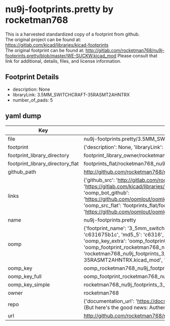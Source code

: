 # nu9j-footprints.pretty by rocketman768  
This is a harvested standardized copy of a footprint from github.  
The original project can be found at:  
https://gitlab.com/kicad/libraries/kicad-footprints  
The original footprint can be found at:
http://gitlab.com/rocketman768/nu9j-footprints.pretty/blob/master/WE-SUCKW.kicad_mod
Please consult that link for additional, details, files, and license information.  
## Footprint Details
* description: None  
* libraryLink: 3.5MM_SWITCHCRAFT-35RASMT2AHNTRX  
* number_of_pads: 5  
## yaml dump  
| Key | Value |  
| --- | --- |  
| file | nu9j-footprints.pretty/3.5MM_SWITCHCRAFT-35RASMT2AHNTRX.kicad_mod |  
| footprint | {'description': None, 'libraryLink': '3.5MM_SWITCHCRAFT-35RASMT2AHNTRX', 'number_of_pads': 5} |  
| footprint_library_directory | footprint_library_owner/rocketman768_nu9j-footprints.pretty |  
| footprint_library_directory_flat | footprints_flat/rocketman768_nu9j_footprints_3_5mm_switchcraft_35rasmt2ahntrx/working |  
| github_path | http://github.com/rocketman768/nu9j-footprints.pretty/blob/master/3.5MM_SWITCHCRAFT-35RASMT2AHNTRX.kicad_mod |  
| links | {'github_src': 'http://gitlab.com/rocketman768/nu9j-footprints.pretty/blob/master/WE-SUCKW.kicad_mod', 'github_src_repo': 'https://gitlab.com/kicad/libraries/kicad-footprints', 'oomp_bot': 'footprints/rocketman768_nu9j_footprints_3_5mm_switchcraft_35rasmt2ahntrx/working', 'oomp_bot_github': 'https://github.com/oomlout/oomlout_oomp_footprint_bot/tree/main/footprints/rocketman768_nu9j_footprints_3_5mm_switchcraft_35rasmt2ahntrx/working', 'oomp_src_flat': 'footprints_flat/footprints_flat/rocketman768_nu9j_footprints_3_5mm_switchcraft_35rasmt2ahntrx/working', 'oomp_src_flat_github': 'https://github.com/oomlout/oomlout_oomp_footprint_src/tree/main/footprints_flat/rocketman768_nu9j_footprints_3_5mm_switchcraft_35rasmt2ahntrx/working'} |  
| name | nu9j-footprints.pretty |  
| oomp | {'footprint_name': '3_5mm_switchcraft_35rasmt2ahntrx', 'library_name': 'nu9j_footprints', 'md5': 'c631675b1c8f95db530463684f049f5b', 'md5_10': 'c631675b1c', 'md5_5': 'c6316', 'md5_6': 'c63167', 'oomp_key': 'oomp_rocketman768_nu9j_footprints_3_5mm_switchcraft_35rasmt2ahntrx', 'oomp_key_extra': 'oomp_footprint_rocketman768_nu9j_footprints_3_5mm_switchcraft_35rasmt2ahntrx', 'oomp_key_full': 'oomp_footprint_rocketman768_nu9j_footprints_3_5mm_switchcraft_35rasmt2ahntrx_c63167', 'oomp_key_simple': 'rocketman768_nu9j_footprints_3_5mm_switchcraft_35rasmt2ahntrx', 'original_filename': 'nu9j-footprints.pretty/3.5MM_SWITCHCRAFT-35RASMT2AHNTRX.kicad_mod', 'owner_name': 'rocketman768'} |  
| oomp_key | oomp_rocketman768_nu9j_footprints_3_5mm_switchcraft_35rasmt2ahntrx |  
| oomp_key_full | oomp_footprint_rocketman768_nu9j_footprints_3_5mm_switchcraft_35rasmt2ahntrx |  
| oomp_key_simple | rocketman768_nu9j_footprints_3_5mm_switchcraft_35rasmt2ahntrx |  
| owner | rocketman768 |  
| repo | {'documentation_url': 'https://docs.github.com/rest/overview/resources-in-the-rest-api#rate-limiting', 'message': "API rate limit exceeded for 84.66.173.59. (But here's the good news: Authenticated requests get a higher rate limit. Check out the documentation for more details.)"} |  
| url | http://github.com/rocketman768/nu9j-footprints.pretty |  


